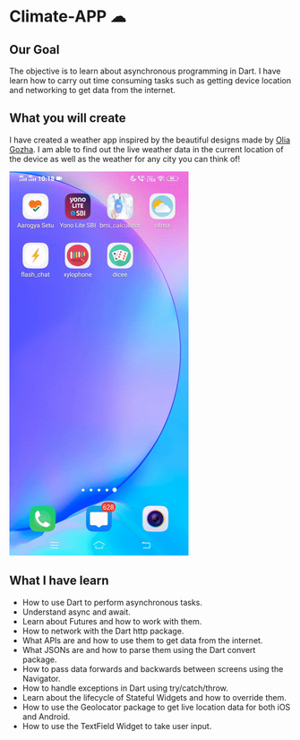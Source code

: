 # Climate-APP ☁

## Our Goal

The objective is to learn about asynchronous programming in Dart. I have learn  how to carry out time consuming tasks such as getting device location and networking to get data from the internet. 


## What you will create
I have created a weather app inspired by the beautiful designs made by [Olia Gozha](https://dribbble.com/shots/4663154-). I am able to find out the live weather data in the current location of the device as well as the weather for any city you can think of!

![Finished App](https://github.com/dhanunda/vedios/blob/master/ezgif.com-gif-to-mp4%20(1).gif)

## What I have learn

- How to use Dart to perform asynchronous tasks.
- Understand async and await.
- Learn about Futures and how to work with them.
- How to network with the Dart http package.
- What APIs are and how to use them to get data from the internet.
- What JSONs are and how to parse them using the Dart convert package.
- How to pass data forwards and backwards between screens using the Navigator.
- How to handle exceptions in Dart using try/catch/throw.
- Learn about the lifecycle of Stateful Widgets and how to override them.
- How to use the Geolocator package to get live location data for both iOS and Android.
- How to use the TextField Widget to take user input.



